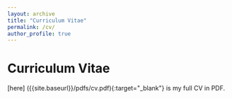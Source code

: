 ```yaml
---
layout: archive
title: "Curriculum Vitae"
permalink: /cv/
author_profile: true
---
```


# Curriculum Vitae

[here] ({{site.baseurl}}/pdfs/cv.pdf){:target="_blank"} is my full CV in PDF.
